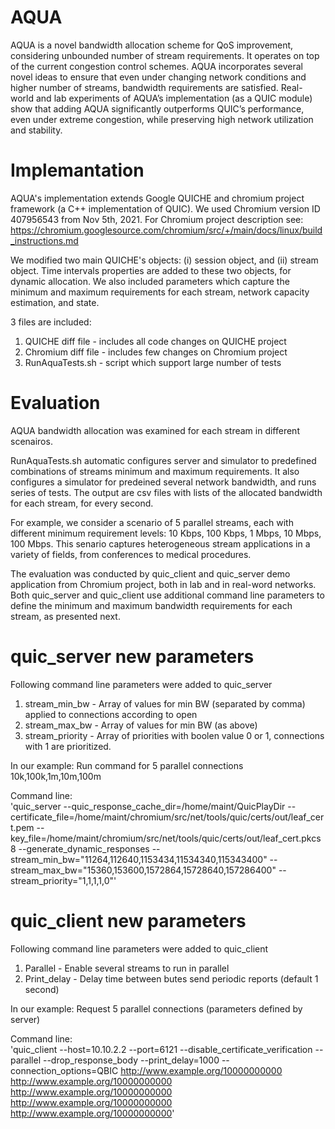 # AQUA
AQUA is a novel bandwidth allocation scheme for QoS improvement, considering unbounded number of stream requirements. 
It operates on top of the current congestion control schemes.
AQUA incorporates several novel ideas to ensure that even under changing network conditions and higher number of streams, bandwidth requirements are satisfied. 
Real-world and lab experiments of AQUA’s implementation (as a QUIC module) show that adding AQUA significantly outperforms QUIC’s performance, even under
extreme congestion, while preserving high network utilization and stability.

# Implemantation
AQUA's implementation extends Google QUICHE and chromium project framework (a C++ implementation of QUIC).
We used Chromium version ID 407956543 from Nov 5th, 2021.
For Chromium project description see: https://chromium.googlesource.com/chromium/src/+/main/docs/linux/build_instructions.md

We modified two main QUICHE's objects: (i) session object, and (ii) stream object. 
Time intervals properties are added to these two objects, for dynamic allocation. 
We also included parameters which capture the minimum and maximum requirements for each stream, network capacity estimation, and state.

3 files are included:
1. QUICHE diff file   - includes all code changes on QUICHE project
2. Chromium diff file - includes few changes on Chromium project
3. RunAquaTests.sh    - script which support large number of tests

# Evaluation
AQUA bandwidth allocation was examined for each stream in different scenairos.

RunAquaTests.sh automatic configures server and simulator to predefined combinations of streams minimum and maximum requirements.
It also configures a simulator for predeined several network bandwidth, and runs series of tests.
The output are csv files with lists of the allocated bandwidth for each stream, for every second.

For example, we consider a scenario of 5 parallel streams, each with different minimum requirement levels:
10 Kbps, 100 Kbps, 1 Mbps, 10 Mbps, 100 Mbps. This senario captures heterogeneous stream applications in a variety of
fields, from conferences to medical procedures. 

The evaluation was conducted by quic_client and quic_server demo application from Chromium project, both in lab and in real-word networks.
Both quic_server and quic_client use additional command line parameters to define the minimum and maximum bandwidth requirements for each stream, as presented next.

# quic_server new parameters
Following command line parameters were added to quic_server
1. stream_min_bw - Array of values for min BW (separated by comma) applied to connections according to open
2. stream_max_bw - Array of values for min BW (as above)
3. stream_priority - Array of priorities with boolen value 0 or 1, connections with 1 are prioritized.

In our example: Run command for 5 parallel connections 10k,100k,1m,10m,100m

Command line:    
'quic_server --quic_response_cache_dir=/home/maint/QuicPlayDir
        --certificate_file=/home/maint/chromium/src/net/tools/quic/certs/out/leaf_cert.pem --key_file=/home/maint/chromium/src/net/tools/quic/certs/out/leaf_cert.pkcs8
        --generate_dynamic_responses --stream_min_bw="11264,112640,1153434,11534340,115343400" --stream_max_bw="15360,153600,1572864,15728640,157286400"
 		     --stream_priority="1,1,1,1,0"'
    
# quic_client new parameters
Following command line parameters were added to quic_client
1. Parallel - Enable several streams to run in parallel
2. Print_delay - Delay time between butes send periodic reports (default 1 second)

In our example:  Request 5 parallel connections (parameters defined by server)

Command line:      
'quic_client --host=10.10.2.2 --port=6121 --disable_certificate_verification --parallel --drop_response_body --print_delay=1000 --connection_options=QBIC
    http://www.example.org/10000000000 http://www.example.org/10000000000 http://www.example.org/10000000000
    http://www.example.org/10000000000 http://www.example.org/10000000000'
    
